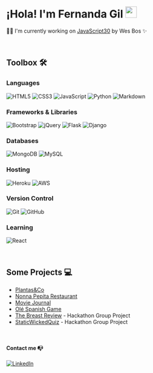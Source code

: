 # ¡Hola! I'm Fernanda Gil <img width="30" src="https://camo.githubusercontent.com/e8e7b06ecf583bc040eb60e44eb5b8e0ecc5421320a92929ce21522dbc34c891/68747470733a2f2f6d656469612e67697068792e636f6d2f6d656469612f6876524a434c467a6361737252346961377a2f67697068792e676966">

👩‍💻  I'm currently working on [JavaScript30](https://javascript30.com/) by Wes Bos ✨


<br>


## Toolbox 🛠️

### Languages

![HTML5](https://img.shields.io/badge/html5-%23E34F26.svg?style=for-the-badge&logo=html5&logoColor=white)
![CSS3](https://img.shields.io/badge/css3-%231572B6.svg?style=for-the-badge&logo=css3&logoColor=white)
![JavaScript](https://img.shields.io/badge/javascript-%23323330.svg?style=for-the-badge&logo=javascript&logoColor=%23F7DF1E)
![Python](https://img.shields.io/badge/python-3670A0?style=for-the-badge&logo=python&logoColor=ffdd54)
![Markdown](https://img.shields.io/badge/markdown-%23000000.svg?style=for-the-badge&logo=markdown&logoColor=white)


### Frameworks & Libraries

![Bootstrap](https://img.shields.io/badge/bootstrap-%23563D7C.svg?style=for-the-badge&logo=bootstrap&logoColor=white)
![jQuery](https://img.shields.io/badge/jquery-%230769AD.svg?style=for-the-badge&logo=jquery&logoColor=white)
![Flask](https://img.shields.io/badge/flask-%23000.svg?style=for-the-badge&logo=flask&logoColor=white)
![Django](https://img.shields.io/badge/django-%23092E20.svg?style=for-the-badge&logo=django&logoColor=white)


### Databases

![MongoDB](https://img.shields.io/badge/MongoDB-%234ea94b.svg?style=for-the-badge&logo=mongodb&logoColor=white)
![MySQL](https://img.shields.io/badge/mysql-%2300f.svg?style=for-the-badge&logo=mysql&logoColor=white)


### Hosting

![Heroku](https://img.shields.io/badge/heroku-%23430098.svg?style=for-the-badge&logo=heroku&logoColor=white)
![AWS](https://img.shields.io/badge/AWS-%23FF9900.svg?style=for-the-badge&logo=amazon-aws&logoColor=white)


### Version Control

![Git](https://img.shields.io/badge/git-%23F05033.svg?style=for-the-badge&logo=git&logoColor=white)
![GitHub](https://img.shields.io/badge/github-%23121011.svg?style=for-the-badge&logo=github&logoColor=white)


### Learning 

![React](https://img.shields.io/badge/react-%2320232a.svg?style=for-the-badge&logo=react&logoColor=%2361DAFB)


<br>


## Some Projects 💻

- [Plantas&Co](https://ms4-plants-shop.herokuapp.com/)
- [Nonna Pepita Restaurant](https://fernandagil.github.io/ms1-nonnapepita-restaurant/)
- [Movie Journal](https://ms3-movie-journal.herokuapp.com/)
- [Olé Spanish Game](https://fernandagil.github.io/ms2-olespanish-game/)
- [The Breast Review](https://deannacarina.github.io/BCAwareness/) - Hackathon Group Project
- [StaticWickedQuiz](https://staticwickedquiz.herokuapp.com/) - Hackathon Group Project


<br>


#### Contact me 📭

[![LinkedIn](https://img.shields.io/badge/linkedin-%230077B5.svg?style=for-the-badge&logo=linkedin&logoColor=white)](https://www.linkedin.com/in/fernandagil/)



<br>

<!--
**fernandagil/fernandagil** is a ✨ _special_ ✨ repository because its `README.md` (this file) appears on your GitHub profile.

Ressources used:
- for badges: https://github.com/Ileriayo/markdown-badges
- for emojis: https://emojipedia.org/



<a href="https://Fernanda">
  <img align="center" src="https://github-readme-stats.vercel.app/api/top-langs/?username=fernandagil&layout=compact&bg_color=0,232526,414345&icon_color=ffffff&title_color=ffffff&text_color=ffffff&line_height=30&v=5" alt="Fernanda's Stats" />
</a>


-->
